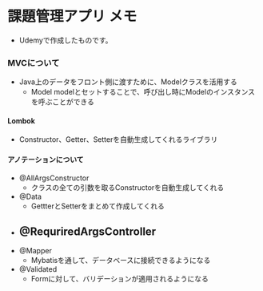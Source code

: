 # 課題管理アプリ メモ
- Udemyで作成したものです。

### MVCについて
- Java上のデータをフロント側に渡すために、Modelクラスを活用する
  - Model modelとセットすることで、呼び出し時にModelのインスタンスを呼ぶことができる

#### Lombok
- Constructor、Getter、Setterを自動生成してくれるライブラリ

#### アノテーションについて
- @AllArgsConstructor
  - クラスの全ての引数を取るConstructorを自動生成してくれる
- @Data
  - GettterとSetterをまとめて作成してくれる
- @RequriredArgsController
  - 
- @Mapper
  - Mybatisを通して、データベースに接続できるようになる
- @Validated
  - Formに対して、バリデーションが適用されるようになる
